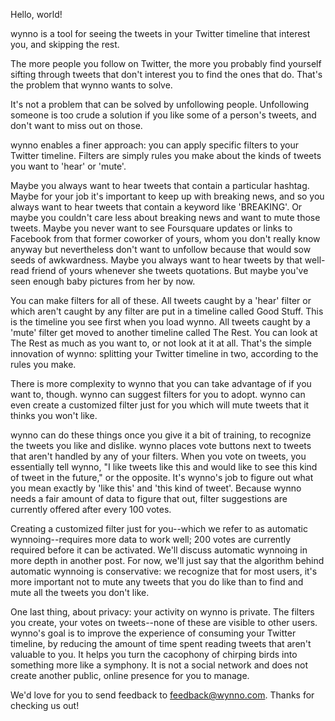 Hello, world!

wynno is a tool for seeing the tweets in your Twitter timeline that interest you, and skipping the rest.

The more people you follow on Twitter, the more you probably find yourself sifting through tweets that don't interest you to find the ones that do. That's the problem that wynno wants to solve.

It's not a problem that can be solved by unfollowing people. Unfollowing someone is too crude a solution if you like some of a person's tweets, and don't want to miss out on those.

wynno enables a finer approach: you can apply specific filters to your Twitter timeline. Filters are simply rules you make about the kinds of tweets you want to 'hear' or 'mute'.

Maybe you always want to hear tweets that contain a particular hashtag. Maybe for your job it's important to keep up with breaking news, and so you always want to hear tweets that contain a keyword like 'BREAKING'. Or maybe you couldn't care less about breaking news and want to mute those tweets. Maybe you never want to see Foursquare updates or links to Facebook from that former coworker of yours, whom you don't really know anyway but nevertheless don't want to unfollow because that would sow seeds of awkwardness. Maybe you always want to hear tweets by that well-read friend of yours whenever she tweets quotations. But maybe you've seen enough baby pictures from her by now.

You can make filters for all of these. All tweets caught by a 'hear' filter or which aren't caught by any filter are put in a timeline called Good Stuff. This is the timeline you see first when you load wynno. All tweets caught by a 'mute' filter get moved to another timeline called The Rest. You can look at The Rest as much as you want to, or not look at it at all. That's the simple innovation of wynno: splitting your Twitter timeline in two, according to the rules you make.

There is more complexity to wynno that you can take advantage of if you want to, though. wynno can suggest filters for you to adopt. wynno can even create a customized filter just for you which will mute tweets that it thinks you won't like.

wynno can do these things once you give it a bit of training, to recognize the tweets you like and dislike. wynno places vote buttons next to tweets that aren't handled by any of your filters. When you vote on tweets, you essentially tell wynno, "I like tweets like this and would like to see this kind of tweet in the future," or the opposite. It's wynno's job to figure out what you mean exactly by 'like this' and 'this kind of tweet'. Because wynno needs a fair amount of data to figure that out, filter suggestions are currently offered after every 100 votes.

Creating a customized filter just for you--which we refer to as automatic wynnoing--requires more data to work well; 200 votes are currently required before it can be activated. We'll discuss automatic wynnoing in more depth in another post. For now, we'll just say that the algorithm behind automatic wynnoing is conservative: we recognize that for most users, it's more important not to mute any tweets that you do like than to find and mute all the tweets you don't like.

One last thing, about privacy: your activity on wynno is private. The filters you create, your votes on tweets--none of these are visible to other users. wynno's goal is to improve the experience of consuming your Twitter timeline, by reducing the amount of time spent reading tweets that aren't valuable to you. It helps you turn the cacophony of chirping birds into something more like a symphony. It is not a social network and does not create another public, online presence for you to manage.

We'd love for you to send feedback to [feedback@wynno.com](mailto:feedback@wynno.com). Thanks for checking us out!

